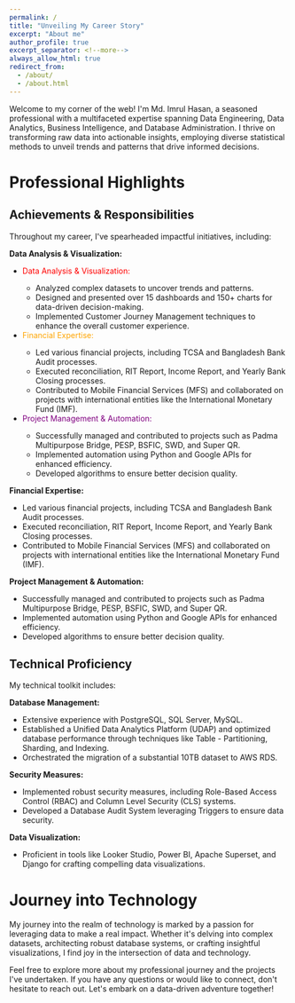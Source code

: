 ```yaml
---
permalink: /
title: "Unveiling My Career Story"
excerpt: "About me"
author_profile: true
excerpt_separator: <!--more-->
always_allow_html: true
redirect_from: 
  - /about/
  - /about.html
---
```


Welcome to my corner of the web! I'm Md. Imrul Hasan, a seasoned professional with a multifaceted expertise spanning Data Engineering, Data Analytics, Business Intelligence, and Database Administration. I thrive on transforming raw data into actionable insights, employing diverse statistical methods to unveil trends and patterns that drive informed decisions.

Professional Highlights
===
Achievements & Responsibilities
---
Throughout my career, I've spearheaded impactful initiatives, including:

**Data Analysis & Visualization:**
<ul>
  <li><span style="color: red;">Data Analysis & Visualization:</span></li>
  <ul>
    <li>Analyzed complex datasets to uncover trends and patterns.</li>
    <li>Designed and presented over 15 dashboards and 150+ charts for data-driven decision-making.</li>
    <li>Implemented Customer Journey Management techniques to enhance the overall customer experience.</li>
  </ul>
  <!-- Add color to another section -->
  <li><span style="color: orange;">Financial Expertise:</span></li>
  <ul>
    <li>Led various financial projects, including TCSA and Bangladesh Bank Audit processes.</li>
    <li>Executed reconciliation, RIT Report, Income Report, and Yearly Bank Closing processes.</li>
    <li>Contributed to Mobile Financial Services (MFS) and collaborated on projects with international entities like the International Monetary Fund (IMF).</li>
  </ul>
  <!-- Add color to another section -->
  <li><span style="color: purple;">Project Management & Automation:</span></li>
  <ul>
    <li>Successfully managed and contributed to projects such as Padma Multipurpose Bridge, PESP, BSFIC, SWD, and Super QR.</li>
    <li>Implemented automation using Python and Google APIs for enhanced efficiency.</li>
    <li>Developed algorithms to ensure better decision quality.</li>
  </ul>
</ul>


**Financial Expertise:**
- Led various financial projects, including TCSA and Bangladesh Bank Audit processes.
- Executed reconciliation, RIT Report, Income Report, and Yearly Bank Closing processes.
- Contributed to Mobile Financial Services (MFS) and collaborated on projects with international entities like the International Monetary Fund (IMF).

**Project Management & Automation:**
- Successfully managed and contributed to projects such as Padma Multipurpose Bridge, PESP, BSFIC, SWD, and Super QR.
- Implemented automation using Python and Google APIs for enhanced efficiency.
- Developed algorithms to ensure better decision quality.

Technical Proficiency
---
My technical toolkit includes:

**Database Management:**
- Extensive experience with PostgreSQL, SQL Server, MySQL.
- Established a Unified Data Analytics Platform (UDAP) and optimized database performance through techniques like Table - Partitioning, Sharding, and Indexing.
- Orchestrated the migration of a substantial 10TB dataset to AWS RDS.

**Security Measures:**
- Implemented robust security measures, including Role-Based Access Control (RBAC) and Column Level Security (CLS) systems.
- Developed a Database Audit System leveraging Triggers to ensure data security.

**Data Visualization:**
- Proficient in tools like Looker Studio, Power BI, Apache Superset, and Django for crafting compelling data visualizations.

Journey into Technology
===
My journey into the realm of technology is marked by a passion for leveraging data to make a real impact. Whether it's delving into complex datasets, architecting robust database systems, or crafting insightful visualizations, I find joy in the intersection of data and technology.

Feel free to explore more about my professional journey and the projects I've undertaken. If you have any questions or would like to connect, don't hesitate to reach out. Let's embark on a data-driven adventure together!



